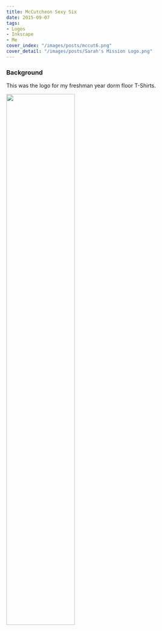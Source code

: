 ```yaml
---
title: McCutcheon Sexy Six
date: 2015-09-07
tags:
- Logos
- Inkscape
- Me
cover_index: "/images/posts/mccut6.png"
cover_detail: "/images/posts/Sarah's Mission Logo.png"
---
```

### Background
This was the logo for my freshman year dorm floor T-Shirts. 

<img src="/images/posts/mccut6.png" style="width: 60%">